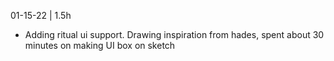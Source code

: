 



01-15-22 | 1.5h
- Adding ritual ui support. Drawing inspiration from hades, spent about 30 minutes on making UI box on sketch